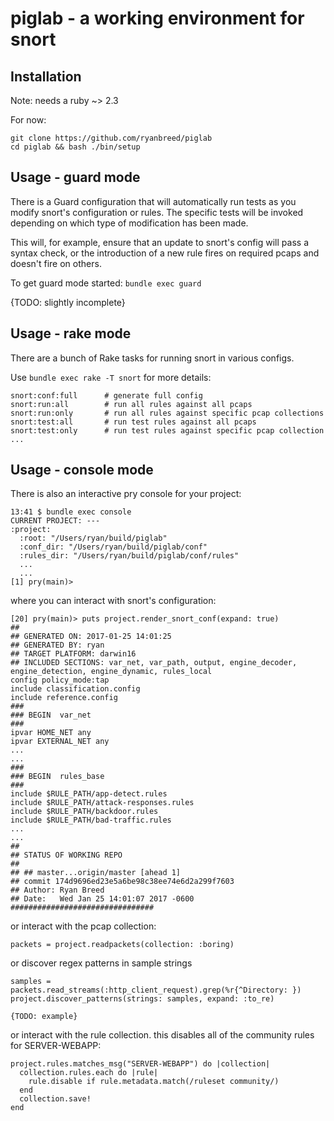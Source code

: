 # piglab - a working environment for snort

## Installation
Note: needs a ruby ~> 2.3

For now:

    git clone https://github.com/ryanbreed/piglab
    cd piglab && bash ./bin/setup

## Usage - guard mode
There is a Guard configuration that will automatically run tests as
you modify snort's configuration or rules. The specific tests will be
invoked depending on which type of modification has been made.

This will, for example, ensure that an update to snort's config will
pass a syntax check, or the introduction of a new rule fires on
required pcaps and doesn't fire on others.

To get guard mode started: `bundle exec guard`

{TODO: slightly incomplete}

## Usage - rake mode

There are a bunch of Rake tasks for running snort in various configs.

Use `bundle exec rake -T snort` for more details:

    snort:conf:full      # generate full config
    snort:run:all        # run all rules against all pcaps
    snort:run:only       # run all rules against specific pcap collections
    snort:test:all       # run test rules against all pcaps
    snort:test:only      # run test rules against specific pcap collection
    ...

## Usage - console mode
There is also an interactive pry console for your project:

    13:41 $ bundle exec console
    CURRENT PROJECT: ---
    :project:
      :root: "/Users/ryan/build/piglab"
      :conf_dir: "/Users/ryan/build/piglab/conf"
      :rules_dir: "/Users/ryan/build/piglab/conf/rules"
      ...
      ...
    [1] pry(main)>

where you can interact with snort's configuration:

    [20] pry(main)> puts project.render_snort_conf(expand: true)
    ##
    ## GENERATED ON: 2017-01-25 14:01:25
    ## GENERATED BY: ryan
    ## TARGET PLATFORM: darwin16
    ## INCLUDED SECTIONS: var_net, var_path, output, engine_decoder, engine_detection, engine_dynamic, rules_local
    config policy_mode:tap
    include classification.config
    include reference.config
    ###
    ### BEGIN  var_net
    ###
    ipvar HOME_NET any
    ipvar EXTERNAL_NET any
    ...
    ...
    ###
    ### BEGIN  rules_base
    ###
    include $RULE_PATH/app-detect.rules
    include $RULE_PATH/attack-responses.rules
    include $RULE_PATH/backdoor.rules
    include $RULE_PATH/bad-traffic.rules
    ...
    ...
    ##
    ## STATUS OF WORKING REPO
    ##
    ## ## master...origin/master [ahead 1]
    ## commit 174d9696ed23e5a6be98c38ee74e6d2a299f7603
    ## Author: Ryan Breed
    ## Date:   Wed Jan 25 14:01:07 2017 -0600
    ################################

or interact with the pcap collection:

    packets = project.readpackets(collection: :boring)

or discover regex patterns in sample strings

    samples = packets.read_streams(:http_client_request).grep(%r{^Directory: })
    project.discover_patterns(strings: samples, expand: :to_re)

    {TODO: example}

or interact with the rule collection.
this disables all of the community rules for SERVER-WEBAPP:

    project.rules.matches_msg("SERVER-WEBAPP") do |collection|
      collection.rules.each do |rule|
        rule.disable if rule.metadata.match(/ruleset community/)
      end
      collection.save!  
    end
